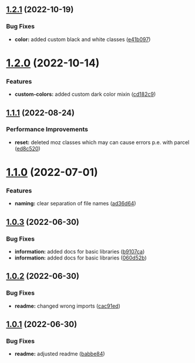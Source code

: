 ## [1.2.1](https://github.com/Se-Gl/greencss-darkmode/compare/v1.2.0...v1.2.1) (2022-10-19)

### Bug Fixes

- **color:** added custom black and white classes ([e41b097](https://github.com/Se-Gl/greencss-darkmode/commit/e41b0976b3bcb7faf3cec823316491447829472f))

# [1.2.0](https://github.com/Se-Gl/greencss-darkmode/compare/v1.1.1...v1.2.0) (2022-10-14)

### Features

- **custom-colors:** added custom dark color mixin ([cd182c9](https://github.com/Se-Gl/greencss-darkmode/commit/cd182c9497ebcc3a4654370b30130b2da90a0352))

## [1.1.1](https://github.com/Se-Gl/greencss-darkmode/compare/v1.1.0...v1.1.1) (2022-08-24)

### Performance Improvements

- **reset:** deleted moz classes which may can cause errors p.e. with parcel ([ed8c520](https://github.com/Se-Gl/greencss-darkmode/commit/ed8c520577c4acf72c59127966231f4683d586b9))

# [1.1.0](https://github.com/Se-Gl/greencss-darkmode/compare/v1.0.3...v1.1.0) (2022-07-01)

### Features

- **naming:** clear separation of file names ([ad36d64](https://github.com/Se-Gl/greencss-darkmode/commit/ad36d64e920c7fb99ad24e8abe9148b4af63a07f))

## [1.0.3](https://github.com/Se-Gl/greencss-darkmode/compare/v1.0.2...v1.0.3) (2022-06-30)

### Bug Fixes

- **information:** added docs for basic libraries ([b9107ca](https://github.com/Se-Gl/greencss-darkmode/commit/b9107ca421772d08b777114682e6074e47876b42))
- **information:** added docs for basic libraries ([060d52b](https://github.com/Se-Gl/greencss-darkmode/commit/060d52bde6e4d69d7ab819ec29ccd89ca46b0a83))

## [1.0.2](https://github.com/Se-Gl/greencss-darkmode/compare/v1.0.1...v1.0.2) (2022-06-30)

### Bug Fixes

- **readme:** changed wrong imports ([cac91ed](https://github.com/Se-Gl/greencss-darkmode/commit/cac91ede5c81100b0cbbd8678e86f988ead6fe86))

## [1.0.1](https://github.com/Se-Gl/greencss-darkmode/compare/v1.0.0...v1.0.1) (2022-06-30)

### Bug Fixes

- **readme:** adjusted readme ([babbe84](https://github.com/Se-Gl/greencss-darkmode/commit/babbe845c175735f6a81e9cf8a0d71265b3101d2))
